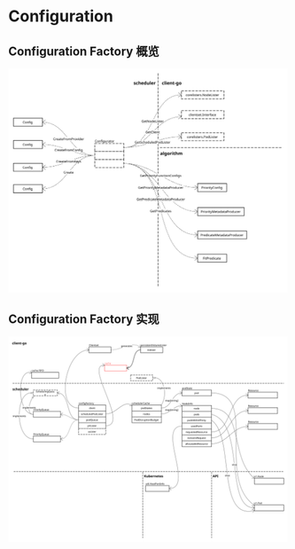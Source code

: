 # Configuration

## Configuration Factory 概览

![Configuration Factory Overview](./images/configuration_factory.svg)

## Configuration Factory 实现

![Configuration Factory Implementation](./images/configuration_factory_impl.svg)
